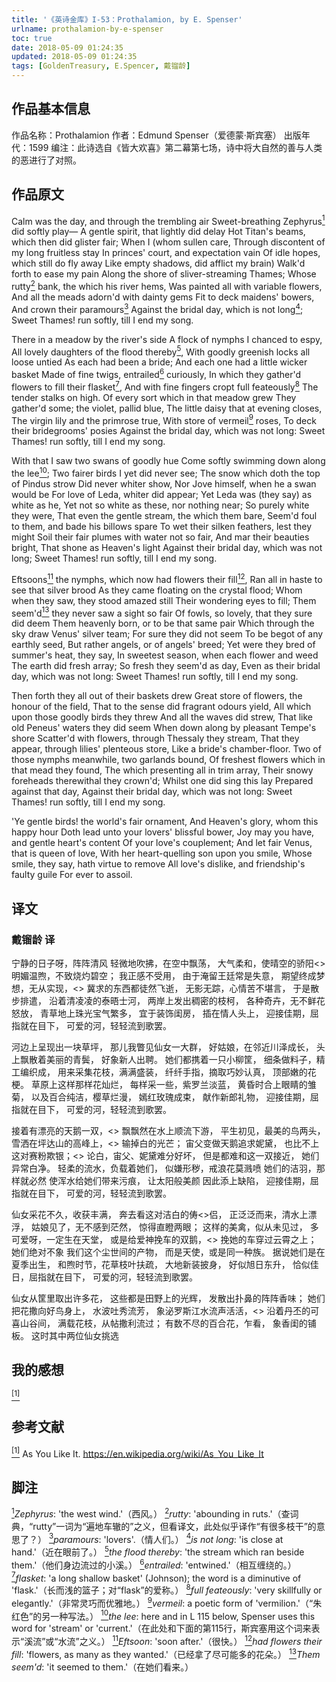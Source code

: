 ```yaml
---
title: '《英诗金库》I-53：Prothalamion, by E. Spenser'
urlname: prothalamion-by-e-spenser
toc: true
date: 2018-05-09 01:24:35
updated: 2018-05-09 01:24:35
tags: [GoldenTreasury, E.Spencer, 戴镏龄]
---
```


## 作品基本信息

作品名称：Prothalamion
作者：Edmund Spenser（爱德蒙·斯宾塞）
出版年代：1599
编注：此诗选自《皆大欢喜》第二幕第七场，诗中将大自然的善与人类的恶进行了对照。

## 作品原文

Calm was the day, and through the trembling air
Sweet-breathing Zephyrus<a href="#note1" id="note1ref"><sup>1</sup></a> did softly play—
A gentle spirit, that lightly did delay
Hot Titan's beams, which then did glister fair;
When I (whom sullen care,
Through discontent of my long fruitless stay
In princes' court, and expectation vain
Of idle hopes, which still do fly away
Like empty shadows, did afflict my brain)
Walk'd forth to ease my pain
Along the shore of sliver-streaming Thames;
Whose rutty<a href="#note2" id="note2ref"><sup>2</sup></a> bank, the which his river hems,
Was painted all with variable flowers,
And all the meads adorn'd with dainty gems
Fit to deck maidens' bowers,
And crown their paramours<a href="#note3" id="note3ref"><sup>3</sup></a>
Against the bridal day, which is not long<a href="#note4" id="note4ref"><sup>4</sup></a>;
Sweet Thames! run softly, till I end my song.

There in a meadow by the river's side
A flock of nymphs I chanced to espy,
All lovely daughters of the flood thereby<a href="#note5" id="note5ref"><sup>5</sup></a>,
With goodly greenish locks all loose untied
As each had been a bride;
And each one had a little wicker basket
Made of fine twigs, entrailed<a href="#note6" id="note6ref"><sup>6</sup></a> curiously,
In which they gather'd flowers to fill their flasket<a href="#note7" id="note7ref"><sup>7</sup></a>,
And with fine fingers cropt full feateously<a href="#note8" id="note8ref"><sup>8</sup></a>
The tender stalks on high.
Of every sort which in that meadow grew
They gather'd some; the violet, pallid blue,
The little daisy that at evening closes,
The virgin lily and the primrose true,
With store of vermeil<a href="#note9" id="note9ref"><sup>9</sup></a> roses,
To deck their bridegrooms' posies
Against the bridal day, which was not long:
Sweet Thames! run softly, till I end my song.

With that I saw two swans of goodly hue
Come softly swimming down along the lee<a href="#note10" id="note10ref"><sup>10</sup></a>;
Two fairer birds I yet did never see;
The snow which doth the top of Pindus strow
Did never whiter show,
Nor Jove himself, when he a swan would be
For love of Leda, whiter did appear;
Yet Leda was (they say) as white as he,
Yet not so white as these, nor nothing near;
So purely white they were,
That even the gentle stream, the which them bare,
Seem'd foul to them, and bade his billows spare
To wet their silken feathers, lest they might
Soil their fair plumes with water not so fair,
And mar their beauties bright,
That shone as Heaven's light
Against their bridal day, which was not long;
Sweet Thames! run softly, till I end my song.

Eftsoons<a href="#note11" id="note11ref"><sup>11</sup></a> the nymphs, which now had flowers their fill<a href="#note12" id="note12ref"><sup>12</sup></a>,
Ran all in haste to see that silver brood
As they came floating on the crystal flood;
Whom when they saw, they stood amazed still
Their wondering eyes to fill;
Them seem'd<a href="#note13" id="note13ref"><sup>13</sup></a> they never saw a sight so fair
Of fowls, so lovely, that they sure did deem
Them heavenly born, or to be that same pair
Which through the sky draw Venus' silver team;
For sure they did not seem
To be begot of any earthly seed,
But rather angels, or of angels' breed;
Yet were they bred of summer's heat, they say,
In sweetest season, when each flower and weed
The earth did fresh array;
So fresh they seem'd as day,
Even as their bridal day, which was not long:
Sweet Thames! run softly, till I end my song.

Then forth they all out of their baskets drew
Great store of flowers, the honour of the field,
That to the sense did fragrant odours yield,
All which upon those goodly birds they threw
And all the waves did strew,
That like old Peneus' waters they did seem
When down along by pleasant Tempe's shore
Scatter'd with flowers, through Thessaly they stream,
That they appear, through lilies' plenteous store,
Like a bride's chamber-floor.
Two of those nymphs meanwhile, two garlands bound,
Of freshest flowers which in that mead they found,
The which presenting all in trim array,
Their snowy foreheads therewithal they crown'd;
Whilst one did sing this lay
Prepared against that day,
Against their bridal day, which was not long:
Sweet Thames! run softly, till I end my song.

'Ye gentle birds! the world's fair ornament,
And Heaven's glory, whom this happy hour
Doth lead unto your lovers' blissful bower,
Joy may you have, and gentle heart's content
Of your love's couplement;
And let fair Venus, that is queen of love,
With her heart-quelling son upon you smile,
Whose smile, they say, hath virtue to remove
All love's dislike, and friendship's faulty guile
For ever to assoil.


## 译文
### 戴镏龄 译

宁静的日子呀，阵阵清风
轻微地吹拂，在空中飘荡，
大气柔和，使晴空的骄阳<>
明媚温煦，不致烧灼碧空；
我正感不受用，
由于淹留王廷常是失意，
期望终成梦想，无从实现，<>
冀求的东西都徒然飞逝，
无影无踪，心情苦不堪言，
于是散步排遣，
沿着清凌凌的泰晤士河，
两岸上发出稠密的枝柯，
各种奇卉，无不鲜花怒放，
青草地上珠光宝气繁多，
宜于装饰闺房，
插在情人头上，
迎接佳期，屈指就在目下，
可爱的河，轻轻流到歌罢。

河边上呈现出一块草坪，
那儿我瞥见仙女一大群，
好姑娘，在邻近川泽成长，
头上飘散着美丽的青鬓，
好象新人出聘。
她们都携着一只小柳筐，
细条做料子，精工编织成，
用来采集花枝，满满盛装，
纤纤手指，摘取巧妙认真，
顶部嫩的花梗。
草原上这样那样花灿烂，
每样采一些，紫罗兰淡蓝，
黄昏时合上眼睛的雏菊，
以及百合纯洁，樱草烂漫，
嫣红玫瑰成束，
献作新郎礼物，
迎接佳期，屈指就在目下，
可爱的河，轻轻流到歌罢。

接着有漂亮的天鹅一双，<>
飘飘然在水上顺流下游，
平生初见，最美的鸟两头，
雪洒在坪达山的高峰上，<>
输掉白的光芒；
宙父变做天鹅追求妮黛，
也比不上这对赛粉欺银；<>
论白，宙父、妮黛难分好坏，
但是都难和这一双接近，
她们异常白净。
轻柔的流水，负载着她们，
似嫌形秽，戒浪花莫溅喷
她们的洁羽，那样就必然
使浑水给她们带来污痕，
让太阳般美颜
因此添上缺陷，
迎接佳期，屈指就在目下，
可爱的河，轻轻流到歌罢。

仙女采花不久，收获丰满，
奔去看这对洁白的俦<>侣，
正泛泛而来，清水上漂浮，
姑娘见了，无不感到茫然，
惊得直瞪两眼；
这样的美禽，似从未见过，
多可爱呀，一定生在天堂，
或是给爱神挽车的双鹅，<>
挽她的车穿过云霄之上；
她们绝对不象
我们这个尘世间的产物，
而是天使，或是同一种族。
据说她们是在夏季出生，
和煦时节，花草枝叶扶疏，
大地新装披身，
好似旭日东升，
恰似佳日，屈指就在目下，
可爱的河，轻轻流到歌罢。

仙女从筐里取出许多花，
这些都是田野上的光辉，
发散出扑鼻的阵阵香味；
她们把花撒向好鸟身上，
水波吐秀流芳，
象泌罗斯江水流声活活，<>
沿着丹丕的可喜山谷间，
满载花枝，从帖撒利流过；
有数不尽的百合花，乍看，
象香闺的铺板。
这时其中两位仙女挑选

## 我的感想

<a href="#bib1" id="bib1ref"><sup>[1]</sup></a>

## 参考文献
<a id="bib1" href="#bib1ref"><sup>[1]</sup></a> As You Like It. https://en.wikipedia.org/wiki/As_You_Like_It

## 脚注
<a id="note1" href="#note1ref"><sup>1</sup></a>*Zephyrus*: 'the west wind.'（西风。）
<a id="note2" href="#note2ref"><sup>2</sup></a>*rutty*: 'abounding in ruts.'（查词典，“rutty”一词为“遍地车辙的”之义，但看译文，此处似乎译作“有很多枝干”的意思了？）
<a id="note3" href="#note3ref"><sup>3</sup></a>*paramours*: 'lovers'.（情人们。）
<a id="note4" href="#note4ref"><sup>4</sup></a>*is not long*: 'is close at hand.'（近在眼前了。）
<a id="note5" href="#note5ref"><sup>5</sup></a>*the flood thereby*: 'the stream which ran beside them.'（他们身边流过的小溪。）
<a id="note6" href="#note6ref"><sup>6</sup></a>*entrailed*: 'entwined.'（相互缠绕的。）
<a id="note7" href="#note7ref"><sup>7</sup></a>*flasket*: 'a long shallow basket' (Johnson); the word is a diminutive of 'flask.'（长而浅的篮子；对“flask”的爱称。）
<a id="note8" href="#note8ref"><sup>8</sup></a>*full feateously*: 'very skillfully or elegantly.'（非常灵巧而优雅地。）
<a id="note9" href="#note9ref"><sup>9</sup></a>*vermeil*: a poetic form of 'vermilion.'（“朱红色”的另一种写法。）
<a id="note10" href="#note10ref"><sup>10</sup></a>*the lee*: here and in L 115 below, Spenser uses this word for 'stream' or 'current.'（在此处和下面的第115行，斯宾塞用这个词来表示“溪流”或“水流”之义。）
<a id="note11" href="#note11ref"><sup>11</sup></a>*Eftsoon*: 'soon after.'（很快。）
<a id="note12" href="#note12ref"><sup>12</sup></a>*had flowers their fill*: 'flowers, as many as they wanted.'（已经拿了尽可能多的花朵。）
<a id="note13" href="#note13ref"><sup>13</sup></a>*Them seem'd*: 'it seemed to them.'（在她们看来。）
